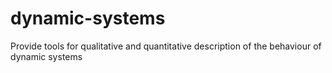 # dynamic-systems
Provide tools for qualitative and quantitative description of the behaviour of dynamic systems
